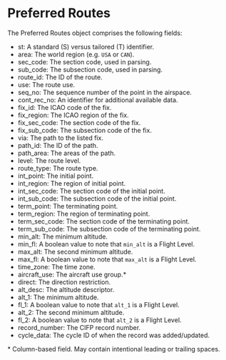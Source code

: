 # Preferred Routes

The Preferred Routes object comprises the following fields:

- st: A standard (S) versus tailored (T) identifier.
- area: The world region (e.g. `USA` or `CAN`).
- sec_code: The section code, used in parsing.
- sub_code: The subsection code, used in parsing.
- route_id: The ID of the route.
- use: The route use.
- seq_no: The sequence number of the point in the airspace.
- cont_rec_no: An identifier for additional available data.
- fix_id: The ICAO code of the fix.
- fix_region: The ICAO region of the fix.
- fix_sec_code: The section code of the fix.
- fix_sub_code: The subsection code of the fix.
- via: The path to the listed fix.
- path_id: The ID of the path.
- path_area: The areas of the path.
- level: The route level.
- route_type: The route type.
- int_point: The initial point.
- int_region: The region of initial point.
- int_sec_code: The section code of the initial point.
- int_sub_code: The subsection code of the initial point.
- term_point: The terminating point.
- term_region: The region of terminating point.
- term_sec_code: The section code of the terminating point.
- term_sub_code: The subsection code of the terminating point.
- min_alt: The minimum altitude.
- min_fl: A boolean value to note that `min_alt` is a Flight Level.
- max_alt: The second minimum altitude.
- max_fl: A boolean value to note that `max_alt` is a Flight Level.
- time_zone: The time zone.
- aircraft_use: The aircraft use group.\*
- direct: The direction restriction.
- alt_desc: The altitude descriptor.
- alt_1: The minimum altitude.
- fl_1: A boolean value to note that `alt_1` is a Flight Level.
- alt_2: The second minimum altitude.
- fl_2: A boolean value to note that `alt_2` is a Flight Level.
- record_number: The CIFP record number.
- cycle_data: The cycle ID of when the record was added/updated.

\* Column-based field. May contain intentional leading or trailing spaces.
